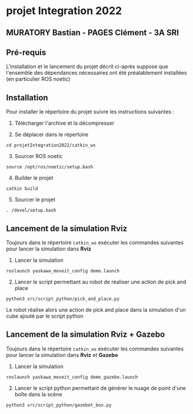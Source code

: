 # projet Integration 2022
## MURATORY Bastian - PAGES Clément - 3A SRI

## Pré-requis 

L'installation et le lancement du projet décrit ci-après suppose que l'ensemble des dépendances nécessaires ont été préalablement installées (en particulier ROS noetic)

## Installation

Pour installer le répertoire du projet suivre les instructions suivantes :

1. Télécharger l'archive et la décompresser

2. Se déplacer dans le répertoire
```
cd projetIntegration2022/catkin_ws
```

3. Sourcer ROS noetic
```
source /opt/ros/noetic/setup.bash
```

4. Builder le projet
```
catkin build
```

5. Sourcer le projet
```
. /devel/setup.bash
```

## Lancement de la simulation Rviz

Toujours dans le répertoire `catkin_ws` exécuter les commandes suivantes pour lancer la simulation dans **Rviz**
1. Lancer la simulation
```
roslaunch yaskawa_moveit_config demo.launch
```
2. Lancer le script permettant au robot de réaliser une action de pick and place
```
python3 src/script_python/pick_and_place.py
```
Le robot réalise alors une action de pick and place dans la simulation d'un cube ajouté par le script python

## Lancement de la simulation Rviz + Gazebo

Toujours dans le répertoire `catkin_ws` exécuter les commandes suivantes pour lancer la simulation dans **Rviz** et **Gazebo**

1. Lancer la simulation
```
roslaunch yaskawa_moveit_config demo_gazebo.launch
```
2. Lancer le script python permettant de générer le nuage de point d'une boîte dans la scène
```
python3 src/script_python/gazebot_box.py
```
